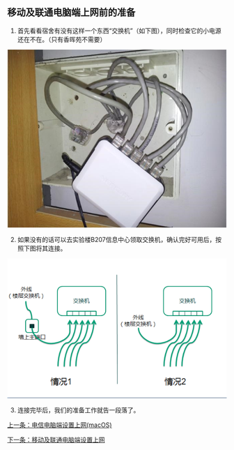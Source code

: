 ## 移动及联通电脑端上网前的准备

1. 首先看看宿舍有没有这样一个东西“交换机”（如下图），同时检查它的小电源还在不在。（只有香晖苑不需要）

![](./image/image1.jpg)

2. 如果没有的话可以去实验楼B207信息中心领取交换机，确认完好可用后，按照下图将其连接。

![](./image/image2.png)

3. 连接完毕后，我们的准备工作就告一段落了。

[上一条：电信电脑端设置上网(macOS)](/guide/macDX)

[下一条：移动及联通电脑端设置上网](/guide/setPPPoE)